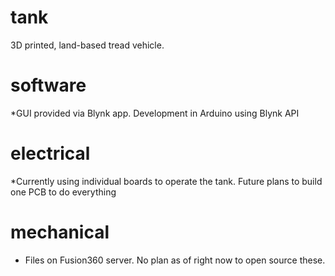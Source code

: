 # tank
3D printed, land-based tread vehicle.

# software
*GUI provided via Blynk app. Development in Arduino using Blynk API

# electrical
*Currently using individual boards to operate the tank. Future plans to build one PCB to do everything

# mechanical
* Files on Fusion360 server. No plan as of right now to open source these.